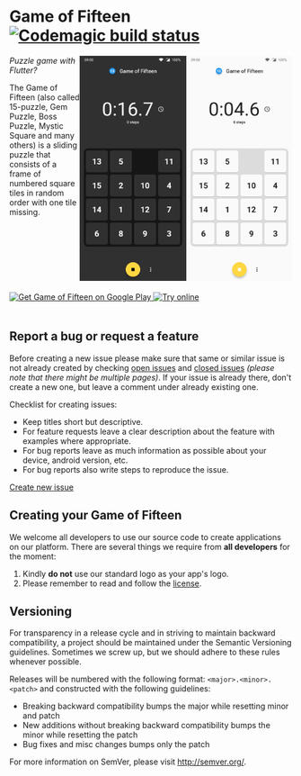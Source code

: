 Game of Fifteen
[![Codemagic build status](https://api.codemagic.io/apps/5c88cb243bcac07f80e4a1ec/5c88cb243bcac07f80e4a1eb/status_badge.svg)](https://codemagic.io/apps/5c88cb243bcac07f80e4a1ec/5c88cb243bcac07f80e4a1eb/latest_build)
==========

<img alt="Main screen: Light" align="right" height="400"
   src="https://github.com/AChep/15puzzle/raw/master/screenshots/screenshot2.jpg" />

<img alt="Main screen: Dark" align="right" height="400"
   src="https://github.com/AChep/15puzzle/raw/master/screenshots/screenshot1.jpg" />

*Puzzle game with Flutter?*

The Game of Fifteen (also called 15-puzzle, Gem Puzzle, Boss Puzzle, Mystic Square and many others) is a sliding puzzle that consists of a frame of numbered square tiles in random order with one tile missing. 

<a href="https://play.google.com/store/apps/details?id=com.artemchep.fifteenpuzzle">
  <img alt="Get Game of Fifteen on Google Play" vspace="20"
       src="https://play.google.com/intl/en_us/badges/images/generic/en-play-badge.png" height="60" />
</a>
<a href="htts://15puzzle.artemchep.com">
  <img alt="Try online" vspace="20"
       src="https://github.com/AChep/15puzzle/raw/master/artwork/web_page.png" height="60" />
</a>

Report a bug or request a feature
----------------
Before creating a new issue please make sure that same or similar issue is not already created by checking [open issues][2] and [closed issues][3] *(please note that there might be multiple pages)*. If your issue is already there, don't create a new one, but leave a comment under already existing one.

Checklist for creating issues:

- Keep titles short but descriptive.
- For feature requests leave a clear description about the feature with examples where appropriate.
- For bug reports leave as much information as possible about your device, android version, etc.
- For bug reports also write steps to reproduce the issue.

[Create new issue][1]

Creating your Game of Fifteen
----------------
We welcome all developers to use our source code to create applications on our platform.
There are several things we require from **all developers** for the moment:

1. Kindly **do not** use our standard logo as your app's logo.
2. Please remember to read and follow the [license][4].

Versioning
----------------
For transparency in a release cycle and in striving to maintain backward compatibility, a project should be maintained under the Semantic Versioning guidelines. Sometimes we screw up, but we should adhere to these rules whenever possible.

Releases will be numbered with the following format: `<major>.<minor>.<patch>` and constructed with the following guidelines:
- Breaking backward compatibility bumps the major while resetting minor and patch
- New additions without breaking backward compatibility bumps the minor while resetting the patch
- Bug fixes and misc changes bumps only the patch

For more information on SemVer, please visit http://semver.org/.


[1]: https://github.com/AChep/15puzzle/issues/new
[2]: https://github.com/AChep/15puzzle/issues?state=open
[3]: https://github.com/AChep/15puzzle/issues?state=closed
[4]: https://github.com/AChep/15puzzle/blob/master/LICENSE
